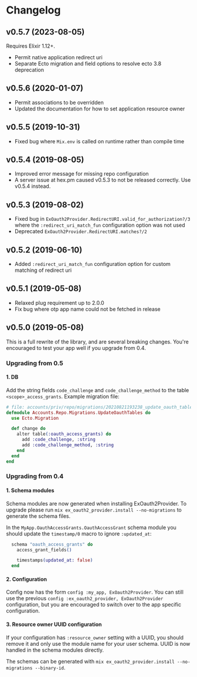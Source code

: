 # Changelog

## v0.5.7 (2023-08-05)

Requires Elixir 1.12+.

* Permit native application redirect uri
* Separate Ecto migration and field options to resolve ecto 3.8 deprecation

## v0.5.6 (2020-01-07)

* Permit associations to be overridden
* Updated the documentation for how to set application resource owner

## v0.5.5 (2019-10-31)

* Fixed bug where `Mix.env` is called on runtime rather than compile time

## v0.5.4 (2019-08-05)

* Improved error message for missing repo configuration
* A server issue at hex.pm caused v0.5.3 to not be released correctly. Use v0.5.4 instead.

## v0.5.3 (2019-08-02)

* Fixed bug in `ExOauth2Provider.RedirectURI.valid_for_authorization?/3` where the `:redirect_uri_match_fun` configuration option was not used
* Deprecated `ExOauth2Provider.RedirectURI.matches?/2`

## v0.5.2 (2019-06-10)

* Added `:redirect_uri_match_fun` configuration option for custom matching of redirect uri

## v0.5.1 (2019-05-08)

* Relaxed plug requirement up to 2.0.0
* Fix bug where otp app name could not be fetched in release

## v0.5.0 (2019-05-08)

This is a full rewrite of the library, and are several breaking changes. You're encouraged to test your app well if you upgrade from 0.4.

### Upgrading from 0.5

#### 1. DB

Add the string fields `code_challenge` and `code_challenge_method` to the table `<scope>_access_grants`.
Example migration file:

```elixir
# file: accounts/priv/repo/migrations/20210821193238_update_oauth_tables.exs
defmodule Accounts.Repo.Migrations.UpdateOauthTables do
  use Ecto.Migration

  def change do
    alter table(:oauth_access_grants) do
      add :code_challenge, :string
      add :code_challenge_method, :string
    end
  end
end

```

### Upgrading from 0.4

#### 1. Schema modules

Schema modules are now generated when installing ExOauth2Provider. To upgrade please run `mix ex_oauth2_provider.install --no-migrations` to generate the schema files.

In the `MyApp.OauthAccessGrants.OauthAccessGrant` schema module you should update the `timestamp/0` macro to ignore `:updated_at`:

```elixir
  schema "oauth_access_grants" do
    access_grant_fields()

    timestamps(updated_at: false)
  end
```

#### 2. Configuration

Config now has the form `config :my_app, ExOauth2Provider`. You can still use the previous `config :ex_oauth2_provider, ExOauth2Provider` configuration, but you are encouraged to switch over to the app specific configuration.

#### 3. Resource owner UUID configuration

If your configuration has `:resource_owner` setting with a UUID, you should remove it and only use the module name for your user schema. UUID is now handled in the schema modules directly.

The schemas can be generated with `mix ex_oauth2_provider.install --no-migrations --binary-id`.